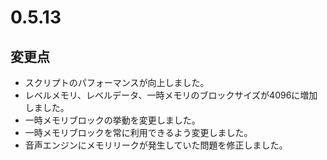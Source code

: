 # 0.5.13

## 変更点

- スクリプトのパフォーマンスが向上しました。
- レベルメモリ、レベルデータ、一時メモリのブロックサイズが4096に増加しました。
- 一時メモリブロックの挙動を変更しました。
- 一時メモリブロックを常に利用できるよう変更しました。
- 音声エンジンにメモリリークが発生していた問題を修正しました。
